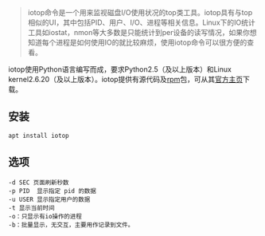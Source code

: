 > iotop命令是一个用来监视磁盘I/O使用状况的top类工具。iotop具有与top相似的UI，其中包括PID、用户、I/O、进程等相关信息。Linux下的IO统计工具如iostat，nmon等大多数是只能统计到per设备的读写情况，如果你想知道每个进程是如何使用IO的就比较麻烦，使用iotop命令可以很方便的查看。

iotop使用Python语言编写而成，要求Python2.5（及以上版本）和Linux kernel2.6.20（及以上版本）。iotop提供有源代码及[rpm](http://man.linuxde.net/rpm)包，可从其[官方主页](http://guichaz.free.fr/iotop/)下载。

安装
----

    apt install iotop


选项
----

    -d SEC 页面刷新秒数
    -p PID  显示指定 pid 的数据
    -u USER 显示指定用户的数据
    -t 显示当前时间
    -o：只显示有io操作的进程
    -b：批量显示，无交互，主要用作记录到文件。


